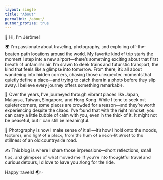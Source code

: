 ```yaml
---
layout: single
title: "About"
permalink: /about/
author_profile: true
---
```


👋 Hi, I'm Jérôme!

🌍 I'm passionate about traveling, photography, and exploring off-the-beaten-path locations around the world. My favorite kind of trip starts the moment I step into a new airport—there’s something exciting about that first breath of unfamiliar air. I’m drawn to sleek trains and futuristic transport, the kind that feels like a glimpse into tomorrow. From there, it’s all about wandering into hidden corners, chasing those unexpected moments that quietly define a place—and trying to catch them in a photo before they slip away. I believe every journey offers something remarkable.

🎒 Over the years, I've journeyed through vibrant places like Japan, Malaysia, Taiwan, Singapore, and Hong Kong. While I tend to seek out quieter corners, some places are crowded for a reason—and they’re worth experiencing despite the chaos. I’ve found that with the right mindset, you can carry a little bubble of calm with you, even in the thick of it. It might not be peaceful, but it can still be meaningful.

📸 Photography is how I make sense of it all—it’s how I hold onto the moods, textures, and light of a place, from the hum of a neon-lit street to the stillness of an old countryside road.

✍️ This blog is where I share those impressions—short reflections, small tips, and glimpses of what moved me. If you’re into thoughtful travel and curious detours, I’d love to have you along for the ride.

Happy travels! 🌏✨

